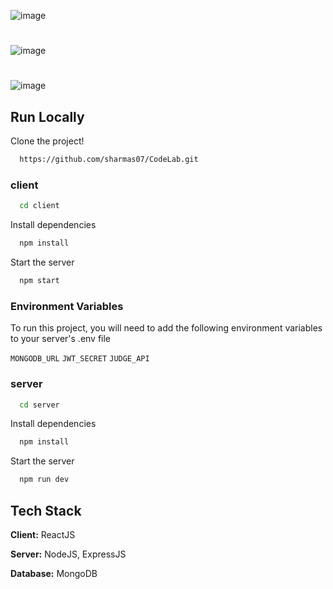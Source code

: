 ![image](https://github.com/Vk4011/Code-lab/assets/97166893/335f6138-525a-450d-9665-854204f03cc4)

#
![image](https://github.com/sharmas07/CodeLab/assets/82169761/2f9426af-0112-4654-970c-2ea5d0e66563)
#
![image](https://github.com/sharmas07/CodeLab/assets/82169761/2adaff28-8ea2-4038-9cb0-68d50cc1f702)

## Run Locally



Clone the project!

```bash
  https://github.com/sharmas07/CodeLab.git
```
### client

```bash
  cd client
```

Install dependencies

```bash
  npm install
```

Start the server

```bash
  npm start
```


### Environment Variables

To run this project, you will need to add the following environment variables to your server's .env file 

`MONGODB_URL` `JWT_SECRET` `JUDGE_API`



### server

```bash
  cd server
```

Install dependencies

```bash
  npm install
```

Start the server

```bash
  npm run dev
```


## Tech Stack

**Client:** ReactJS

**Server:** NodeJS, ExpressJS

**Database:** MongoDB

